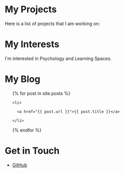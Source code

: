 # My Projects

Here is a list of projects that I am working on:

# My Interests

I'm interested in Psychology and Learning Spaces.

# My Blog
<ul>

  {% for post in site.posts %}

    <li>

      <a href="{{ post.url }}">{{ post.title }}</a>

    </li>

  {% endfor %}

</ul>

# Get in Touch
<ul>

<li><a href="https://github.com/kzinke">GitHub</a></li>

</ul>
